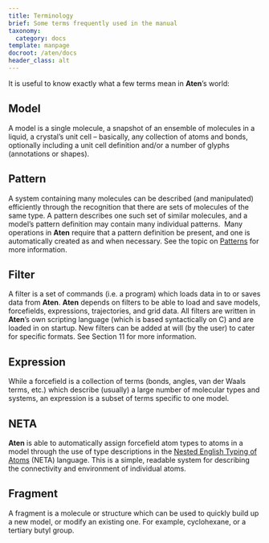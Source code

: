 ```yaml
---
title: Terminology
brief: Some terms frequently used in the manual
taxonomy:
  category: docs
template: manpage
docroot: /aten/docs
header_class: alt
---
```


It is useful to know exactly what a few terms mean in **Aten**’s world:

## Model

A model is a single molecule, a snapshot of an ensemble of molecules in a liquid, a crystal’s unit cell – basically, any collection of atoms and bonds, optionally including a unit cell definition and/or a number of glyphs (annotations or shapes).

## Pattern

A system containing many molecules can be described (and manipulated) efficiently through the recognition that there are sets of molecules of the same type. A pattern describes one such set of similar molecules, and a model’s pattern definition may contain many individual patterns.  Many operations in **Aten** require that a pattern definition be present, and one is automatically created as and when necessary. See the topic on [Patterns](/aten/docs/topics/patterns) for more information.

## Filter

A filter is a set of commands (i.e. a program) which loads data in to or saves data from **Aten**. **Aten** depends on filters to be able to load and save models, forcefields, expressions, trajectories, and grid data. All filters are written in **Aten**’s own scripting language (which is based syntactically on C) and are loaded in on startup. New filters can be added at will (by the user) to cater for specific formats. See Section 11 for more information.

## Expression

While a forcefield is a collection of terms (bonds, angles, van der Waals terms, etc.) which describe (usually) a large number of molecular types and systems, an expression is a subset of terms specific to one model.

## NETA

**Aten** is able to automatically assign forcefield atom types to atoms in a model through the use of type descriptions in the [Nested English Typing of Atoms](/aten/docs/ff/neta) (NETA) language. This is a simple, readable system for describing the connectivity and environment of individual atoms.

## Fragment

A fragment is a molecule or structure which can be used to quickly build up a new model, or modify an existing one. For example, cyclohexane, or a tertiary butyl group.

